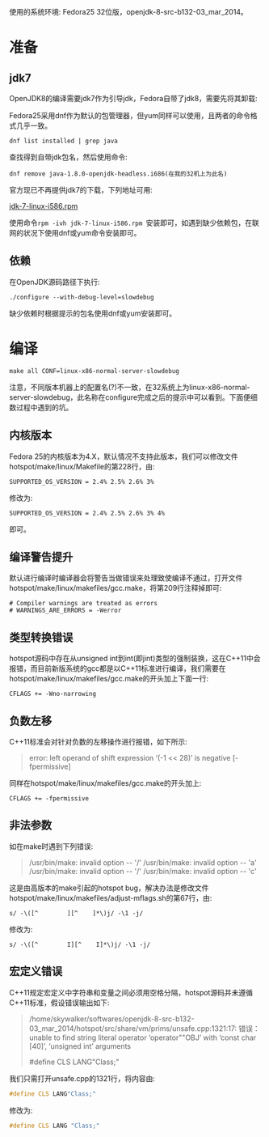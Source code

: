 使用的系统环境: Fedora25 32位版，openjdk-8-src-b132-03_mar_2014。

# 准备

## jdk7

OpenJDK8的编译需要jdk7作为引导jdk，Fedora自带了jdk8，需要先将其卸载:

Fedora25采用dnf作为默认的包管理器，但yum同样可以使用，且两者的命令格式几乎一致。

```shell
dnf list installed | grep java
```

查找得到自带jdk包名，然后使用命令:

```shell
dnf remove java-1.8.0-openjdk-headless.i686(在我的32机上为此名)
```

官方现已不再提供jdk7的下载，下列地址可用:

[jdk-7-linux-i586.rpm](http://download.csdn.net/download/fujx333/4261506)

使用命令`rpm -ivh jdk-7-linux-i586.rpm `安装即可，如遇到缺少依赖包，在联网的状况下使用dnf或yum命令安装即可。

## 依赖

在OpenJDK源码路径下执行:

```shell
./configure --with-debug-level=slowdebug
```

缺少依赖时根据提示的包名使用dnf或yum安装即可。

# 编译

`make all CONF=linux-x86-normal-server-slowdebug`

注意，不同版本机器上的配置名(?)不一致，在32系统上为linux-x86-normal-server-slowdebug，此名称在configure完成之后的提示中可以看到。下面便细数过程中遇到的坑。

## 内核版本

Fedora 25的内核版本为4.X，默认情况不支持此版本，我们可以修改文件hotspot/make/linux/Makefile的第228行，由:

```shell
SUPPORTED_OS_VERSION = 2.4% 2.5% 2.6% 3%
```

修改为:

```shell
SUPPORTED_OS_VERSION = 2.4% 2.5% 2.6% 3% 4%
```

即可。

## 编译警告提升

默认进行编译时编译器会将警告当做错误来处理致使编译不通过，打开文件hotspot/make/linux/makefiles/gcc.make，将第209行注释掉即可:

```shell
# Compiler warnings are treated as errors
# WARNINGS_ARE_ERRORS = -Werror
```

## 类型转换错误

hotspot源码中存在从unsigned int到int(即jint)类型的强制装换，这在C++11中会报错，而目前新版系统的gcc都是以C++11标准进行编译，我们需要在hotspot/make/linux/makefiles/gcc.make的开头加上下面一行:

```shell
CFLAGS += -Wno-narrowing
```

## 负数左移

C++11标准会对针对负数的左移操作进行报错，如下所示:

> error: left operand of shift expression ‘(-1 << 28)’ is negative [-fpermissive]

同样在hotspot/make/linux/makefiles/gcc.make的开头加上:

```shell
CFLAGS += -fpermissive
```

## 非法参数

如在make时遇到下列错误:

>/usr/bin/make: invalid option -- '/'
>/usr/bin/make: invalid option -- 'a'
>/usr/bin/make: invalid option -- '/'
>/usr/bin/make: invalid option -- 'c'

这是由高版本的make引起的hotspot bug，解决办法是修改文件hotspot/make/linux/makefiles/adjust-mflags.sh的第67行，由:

```shell
s/ -\([^        ][^    ]*\)j/ -\1 -j/
```

修改为:

```shell
s/ -\([^        I][^    I]*\)j/ -\1 -j/
```

## 宏定义错误

C++11规定宏定义中字符串和变量之间必须用空格分隔，hotspot源码并未遵循C++11标准，假设错误输出如下:

>/home/skywalker/softwares/openjdk-8-src-b132-03_mar_2014/hotspot/src/share/vm/prims/unsafe.cpp:1321:17: 错误：unable to find string literal operator ‘operator""OBJ’ with ‘const char [40]’, ‘unsigned int’ arguments
>
>\#define CLS LANG"Class;"

我们只需打开unsafe.cpp的1321行，将内容由:

```c++
#define CLS LANG"Class;"
```

修改为:

```c++
#define CLS LANG "Class;"
```












